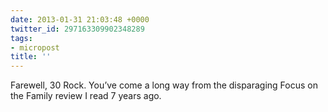 ```yaml
---
date: 2013-01-31 21:03:48 +0000
twitter_id: 297163309902348289
tags:
- micropost
title: ''
---
```


Farewell, 30 Rock. You’ve come a long way from the disparaging Focus on the Family review I read 7 years ago.
